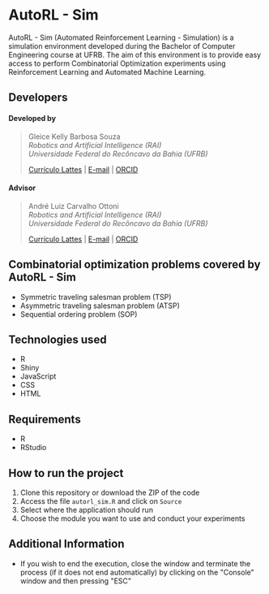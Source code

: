 # AutoRL - Sim

AutoRL - Sim (Automated Reinforcement Learning - Simulation) is a simulation environment developed during the Bachelor of Computer Engineering course at UFRB. The aim of this environment is to provide easy access to perform Combinatorial Optimization experiments using Reinforcement Learning and Automated Machine Learning.

## Developers

#### Developed by

> Gleice Kelly Barbosa Souza <br> _Robotics and Artificial Intelligence (RAI)_ <br> _Universidade Federal do Recôncavo da Bahia (UFRB)_
>
> [Currículo Lattes](http://lattes.cnpq.br/7270522970235184) | [E-mail](kelly.189@hotmail.com) | [ORCID](https://orcid.org/0009-0001-3679-3298)

#### Advisor

> André Luiz Carvalho Ottoni <br> _Robotics and Artificial Intelligence (RAI)_ <br> _Universidade Federal do Recôncavo da Bahia (UFRB)_
>
> [Currículo Lattes](http://lattes.cnpq.br/2003401420560517) | [E-mail](andre.ottoni@ufrb.edu.br) | [ORCID](https://orcid.org/0000-0003-2136-9870)

## Combinatorial optimization problems covered by AutoRL - Sim

- Symmetric traveling salesman problem (TSP)
- Asymmetric traveling salesman problem (ATSP)
- Sequential ordering problem (SOP)

## Technologies used

- R
- Shiny
- JavaScript
- CSS
- HTML

## Requirements

- R
- RStudio

## How to run the project

1. Clone this repository or download the ZIP of the code
2. Access the file `autorl_sim.R` and click on `Source`
3. Select where the application should run
4. Choose the module you want to use and conduct your experiments

## Additional Information

- If you wish to end the execution, close the window and terminate the process (if it does not end automatically) by clicking on the "Console" window and then pressing "ESC"
